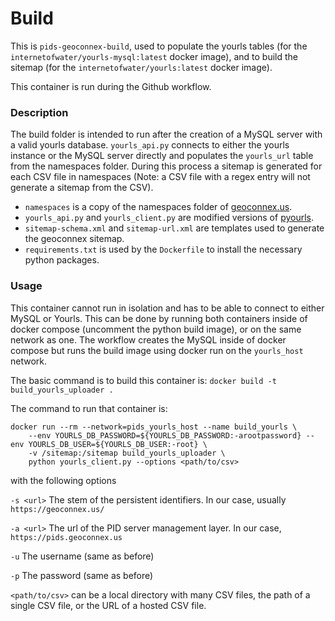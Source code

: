 # Build
This is `pids-geoconnex-build`, used to populate the yourls tables (for the `internetofwater/yourls-mysql:latest` docker image), and to build the sitemap (for the `internetofwater/yourls:latest` docker image).

This container is run during the Github workflow.

### Description
The build folder is intended to run after the creation of a MySQL server with a valid yourls database. `yourls_api.py` connects to either the yourls instance or the MySQL server directly and populates the `yourls_url` table from the namespaces folder. During this process a sitemap is generated for each CSV file in namespaces (Note: a CSV file with a regex entry will not generate a sitemap from the CSV).

- `namespaces` is a copy of the namespaces folder of [geoconnex.us](https://github.com/internetofwater/geoconnex.us/namespaces).
- `yourls_api.py` and `yourls_client.py` are modified versions of [pyourls](https://pypi.org/project/yourls/).
- `sitemap-schema.xml` and `sitemap-url.xml` are templates used to generate the geoconnex sitemap.
- `requirements.txt` is used by the `Dockerfile` to install the necessary python packages.

### Usage
This container cannot run in isolation and has to be able to connect to either MySQL or Yourls. This can be done by running both containers inside of docker compose (uncomment the python build image), or on the same network as one. The workflow creates the MySQL inside of docker compose but runs the build image using docker run on the `yourls_host` network.

The basic command is to build this container is:
`docker build -t build_yourls_uploader .`

The command to run that container is:
```
docker run --rm --network=pids_yourls_host --name build_yourls \
    --env YOURLS_DB_PASSWORD=${YOURLS_DB_PASSWORD:-arootpassword} --env YOURLS_DB_USER=${YOURLS_DB_USER:-root} \
    -v /sitemap:/sitemap build_yourls_uploader \
    python yourls_client.py --options <path/to/csv>
```
with the following options

`-s <url>` The stem of the persistent identifiers. In our case, usually `https://geoconnex.us/`

`-a <url>` The url of the PID server management layer. In our case, `https://pids.geoconnex.us`

`-u` The username (same as before)

`-p` The password (same as before)

`<path/to/csv>` can be a local directory with many CSV files, the path of a single CSV file, or the URL of a hosted CSV file.
